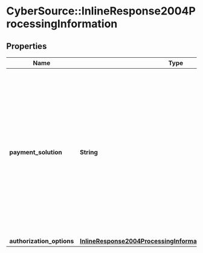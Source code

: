 # CyberSource::InlineResponse2004ProcessingInformation

## Properties
Name | Type | Description | Notes
------------ | ------------- | ------------- | -------------
**payment_solution** | **String** | Type of digital payment solution that is being used for the transaction. Possible Values:   - **visacheckout**: Visa Checkout.  - **001**: Apple Pay.  - **005**: Masterpass. Required for Masterpass transactions on OmniPay Direct.  - **006**: Android Pay.  - **008**: Samsung Pay.  | [optional] 
**authorization_options** | [**InlineResponse2004ProcessingInformationAuthorizationOptions**](InlineResponse2004ProcessingInformationAuthorizationOptions.md) |  | [optional] 


